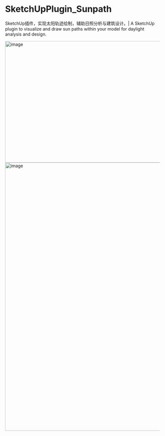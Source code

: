 # SketchUpPlugin_Sunpath
SketchUp插件，实现太阳轨迹绘制，辅助日照分析与建筑设计。| A SketchUp plugin to visualize and draw sun paths within your model for daylight analysis and design.

<img width="534" height="394" alt="image" src="https://github.com/user-attachments/assets/89916c10-9c40-4d14-b3e5-c047a58a1e12" />

<img width="725" height="870" alt="image" src="https://github.com/user-attachments/assets/d15afea1-820a-46f7-ab4f-5f781eba0df1" />
